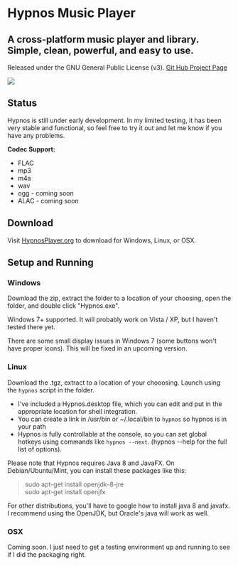 # Hypnos Music Player

## A cross-platform music player and library. Simple, clean, powerful, and easy to use.

Released under the GNU General Public License (v3). [Git Hub Project Page](https://github.com/JoshuaD84/HypnosMusicPlayer)

[![](http://hypnosplayer.org/hypnos-2017-06-04.png)](http://hypnosplayer.org/hypnos-2017-06-04.png)

## Status

Hypnos is still under early development. In my limited testing, it has been very stable and functional, so feel free to try it out and let me know if you have any problems.

**Codec Support:**

*   FLAC
*   mp3
*   m4a
*   wav
*   ogg - coming soon
*   ALAC - coming soon

## Download

Visit [HypnosPlayer.org](http://hypnosplayer.org) to download for Windows, Linux, or OSX. 

## Setup and Running

### Windows

Download the zip, extract the folder to a location of your choosing, open the folder, and double click "Hypnos.exe".

Windows 7+ supported. It will probably work on Vista / XP, but I haven't tested there yet.

There are some small display issues in Windows 7 (some buttons won't have proper icons). This will be fixed in an upcoming version.

### Linux

Download the .tgz, extract to a location of your chooosing. Launch using the `hypnos` script in the folder.

*   I've included a Hypnos.desktop file, which you can edit and put in the appropriate location for shell integration.
*   You can create a link in /usr/bin or ~/.local/bin to `hypnos` so hypnos is in your path
*   Hypnos is fully controllable at the console, so you can set global hotkeys using commands like `hypnos --next`. (hypnos --help for the full list of options).

Please note that Hypnos requires Java 8 and JavaFX. On Debian/Ubuntu/Mint, you can install these packages like this:

> sudo apt-get install openjdk-8-jre  
> sudo apt-get install openjfx

For other distributions, you'll have to google how to install java 8 and javafx. I recommend using the OpenJDK, but Oracle's java will work as well.

### OSX

Coming soon. I just need to get a testing environment up and running to see if I did the packaging right.